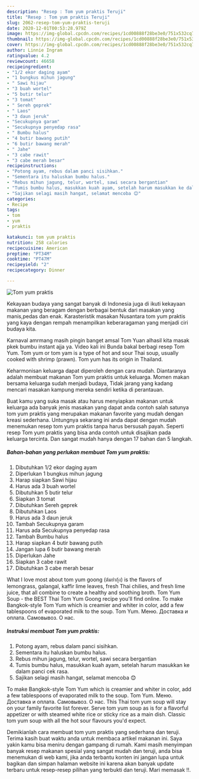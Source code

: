 ```yaml
---
description: "Resep : Tom yum praktis Teruji"
title: "Resep : Tom yum praktis Teruji"
slug: 2062-resep-tom-yum-praktis-teruji
date: 2020-12-01T00:53:28.979Z
image: https://img-global.cpcdn.com/recipes/1cd00888f28be3e0/751x532cq70/tom-yum-praktis-foto-resep-utama.jpg
thumbnail: https://img-global.cpcdn.com/recipes/1cd00888f28be3e0/751x532cq70/tom-yum-praktis-foto-resep-utama.jpg
cover: https://img-global.cpcdn.com/recipes/1cd00888f28be3e0/751x532cq70/tom-yum-praktis-foto-resep-utama.jpg
author: Linnie Ingram
ratingvalue: 4.2
reviewcount: 46658
recipeingredient:
- "1/2 ekor daging ayam"
- "1 bungkus mihun jagung"
- " Sawi hijau"
- "3 buah wortel"
- "5 butir telur"
- "3 tomat"
- " Sereh geprek"
- " Laos"
- "3 daun jeruk"
- "Secukupnya garam"
- "Secukupnya penyedap rasa"
- " Bumbu halus"
- "4 butir bawang putih"
- "6 butir bawang merah"
- " Jahe"
- "3 cabe rawit"
- "3 cabe merah besar"
recipeinstructions:
- "Potong ayam, rebus dalam panci sisihkan."
- "Sementara itu haluskan bumbu halus."
- "Rebus mihun jagung, telur, wortel, sawi secara bergantian"
- "Tumis bumbu halus, masukkan kuah ayam, setelah harum masukkan ke dalam panci cek rasa."
- "Sajikan selagi masih hangat, selamat mencoba 😊"
categories:
- Recipe
tags:
- tom
- yum
- praktis

katakunci: tom yum praktis 
nutrition: 258 calories
recipecuisine: American
preptime: "PT34M"
cooktime: "PT47M"
recipeyield: "2"
recipecategory: Dinner

---
```



![Tom yum praktis](https://img-global.cpcdn.com/recipes/1cd00888f28be3e0/751x532cq70/tom-yum-praktis-foto-resep-utama.jpg)

Kekayaan budaya yang sangat banyak di Indonesia juga di ikuti kekayaan makanan yang beragam dengan berbagai bentuk dari masakan yang manis,pedas dan enak. Karasteristik masakan Nusantara tom yum praktis yang kaya dengan rempah menampilkan keberaragaman yang menjadi ciri budaya kita.


Karnaval amrmang masih pingin banget amsal Tom Yuan alhasil kita masak pkek bumbu instant ajja ya. Video kali ini Bunda bakal berbagi resep Tom Yum. Tom yum or tom yam is a type of hot and sour Thai soup, usually cooked with shrimp (prawn). Tom yum has its origin in Thailand.

Keharmonisan keluarga dapat diperoleh dengan cara mudah. Diantaranya adalah membuat makanan Tom yum praktis untuk keluarga. Momen makan bersama keluarga sudah menjadi budaya, Tidak jarang yang kadang mencari masakan kampung mereka sendiri ketika di perantauan.

Buat kamu yang suka masak atau harus menyiapkan makanan untuk keluarga ada banyak jenis masakan yang dapat anda contoh salah satunya tom yum praktis yang merupakan makanan favorite yang mudah dengan kreasi sederhana. Untungnya sekarang ini anda dapat dengan mudah menemukan resep tom yum praktis tanpa harus bersusah payah.
Seperti resep Tom yum praktis yang bisa anda contoh untuk disajikan pada keluarga tercinta. Dan sangat mudah hanya dengan 17 bahan dan 5 langkah.


<!--inarticleads1-->

##### Bahan-bahan yang perlukan membuat Tom yum praktis:

1. Dibutuhkan 1/2 ekor daging ayam
1. Diperlukan 1 bungkus mihun jagung
1. Harap siapkan  Sawi hijau
1. Harus ada 3 buah wortel
1. Dibutuhkan 5 butir telur
1. Siapkan 3 tomat
1. Dibutuhkan  Sereh geprek
1. Dibutuhkan  Laos
1. Harus ada 3 daun jeruk
1. Tambah Secukupnya garam
1. Harus ada Secukupnya penyedap rasa
1. Tambah  Bumbu halus
1. Harap siapkan 4 butir bawang putih
1. Jangan lupa 6 butir bawang merah
1. Diperlukan  Jahe
1. Siapkan 3 cabe rawit
1. Dibutuhkan 3 cabe merah besar


What I love most about tom yum goong (ต้มยำกุ้ง) is the flavors of lemongrass, galangal, kaffir lime leaves, fresh Thai chilies, and fresh lime juice, that all combine to create a healthy and soothing broth. Tom Yum Soup - the BEST Thai Tom Yum Goong recipe you&#39;ll find online. To make Bangkok-style Tom Yum which is creamier and whiter in color, add a few tablespoons of evaporated milk to the soup. Tom Yum. Меню. Доставка и оплата. Самовывоз. О нас. 

<!--inarticleads2-->

##### Instruksi membuat  Tom yum praktis:

1. Potong ayam, rebus dalam panci sisihkan.
1. Sementara itu haluskan bumbu halus.
1. Rebus mihun jagung, telur, wortel, sawi secara bergantian
1. Tumis bumbu halus, masukkan kuah ayam, setelah harum masukkan ke dalam panci cek rasa.
1. Sajikan selagi masih hangat, selamat mencoba 😊


To make Bangkok-style Tom Yum which is creamier and whiter in color, add a few tablespoons of evaporated milk to the soup. Tom Yum. Меню. Доставка и оплата. Самовывоз. О нас. This Thai tom yum soup will stay on your family favorite list forever. Serve tom yum soup as is for a flavorful appetizer or with steamed white rice or sticky rice as a main dish. Classic tom yum soup with all the hot sour flavours you&#39;d expect. 

Demikianlah cara membuat tom yum praktis yang sederhana dan teruji. Terima kasih buat waktu anda untuk membaca artikel makanan ini. Saya yakin kamu bisa meniru dengan gampang di rumah. Kami masih menyimpan banyak resep makanan spesial yang sangat mudah dan teruji, anda bisa menemukan di web kami, jika anda terbantu konten ini jangan lupa untuk bagikan dan simpan halaman website ini karena akan banyak update terbaru untuk resep-resep pilihan yang terbukti dan teruji. Mari memasak !!. 
